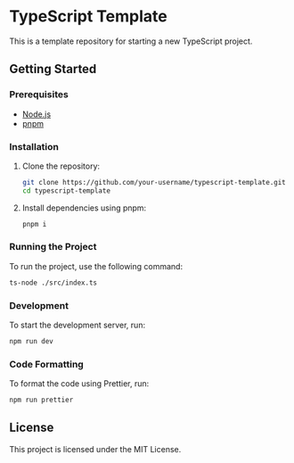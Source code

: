 # TypeScript Template

This is a template repository for starting a new TypeScript project.

## Getting Started

### Prerequisites

- [Node.js](https://nodejs.org/)
- [pnpm](https://pnpm.io/)

### Installation

1. Clone the repository:

    ```sh
    git clone https://github.com/your-username/typescript-template.git
    cd typescript-template
    ```

2. Install dependencies using pnpm:

    ```sh
    pnpm i
    ```

### Running the Project

To run the project, use the following command:

```sh
ts-node ./src/index.ts
```

### Development

To start the development server, run:

```sh
npm run dev
```

### Code Formatting

To format the code using Prettier, run:

```sh
npm run prettier
```

## License

This project is licensed under the MIT License.